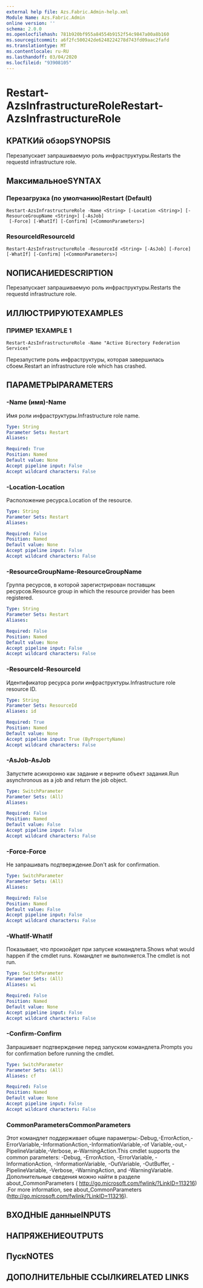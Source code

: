 ```yaml
---
external help file: Azs.Fabric.Admin-help.xml
Module Name: Azs.Fabric.Admin
online version: ''
schema: 2.0.0
ms.openlocfilehash: 781b920bf955a84554b9152f54c9847a00a8b160
ms.sourcegitcommit: a6f2fc500242de6248224278d743fd09aac2fafd
ms.translationtype: MT
ms.contentlocale: ru-RU
ms.lasthandoff: 03/04/2020
ms.locfileid: "93908105"
---
```

# <span data-ttu-id="a9e69-101">Restart-AzsInfrastructureRole</span><span class="sxs-lookup"><span data-stu-id="a9e69-101">Restart-AzsInfrastructureRole</span></span>

## <span data-ttu-id="a9e69-102">КРАТКИй обзор</span><span class="sxs-lookup"><span data-stu-id="a9e69-102">SYNOPSIS</span></span>
<span data-ttu-id="a9e69-103">Перезапускает запрашиваемую роль инфраструктуры.</span><span class="sxs-lookup"><span data-stu-id="a9e69-103">Restarts the requestd infrastructure role.</span></span>

## <span data-ttu-id="a9e69-104">Максимальное</span><span class="sxs-lookup"><span data-stu-id="a9e69-104">SYNTAX</span></span>

### <span data-ttu-id="a9e69-105">Перезагрузка (по умолчанию)</span><span class="sxs-lookup"><span data-stu-id="a9e69-105">Restart (Default)</span></span>
```
Restart-AzsInfrastructureRole -Name <String> [-Location <String>] [-ResourceGroupName <String>] [-AsJob]
 [-Force] [-WhatIf] [-Confirm] [<CommonParameters>]
```

### <span data-ttu-id="a9e69-106">ResourceId</span><span class="sxs-lookup"><span data-stu-id="a9e69-106">ResourceId</span></span>
```
Restart-AzsInfrastructureRole -ResourceId <String> [-AsJob] [-Force] [-WhatIf] [-Confirm] [<CommonParameters>]
```

## <span data-ttu-id="a9e69-107">NОПИСАНИЕ</span><span class="sxs-lookup"><span data-stu-id="a9e69-107">DESCRIPTION</span></span>
<span data-ttu-id="a9e69-108">Перезапускает запрашиваемую роль инфраструктуры.</span><span class="sxs-lookup"><span data-stu-id="a9e69-108">Restarts the requestd infrastructure role.</span></span>

## <span data-ttu-id="a9e69-109">ИЛЛЮСТРИРУЮТ</span><span class="sxs-lookup"><span data-stu-id="a9e69-109">EXAMPLES</span></span>

### <span data-ttu-id="a9e69-110">ПРИМЕР 1</span><span class="sxs-lookup"><span data-stu-id="a9e69-110">EXAMPLE 1</span></span>
```
Restart-AzsInfrastructureRole -Name "Active Directory Federation Services"
```

<span data-ttu-id="a9e69-111">Перезапустите роль инфраструктуры, которая завершилась сбоем.</span><span class="sxs-lookup"><span data-stu-id="a9e69-111">Restart an infrastructure role which has crashed.</span></span>

## <span data-ttu-id="a9e69-112">ПАРАМЕТРЫ</span><span class="sxs-lookup"><span data-stu-id="a9e69-112">PARAMETERS</span></span>

### <span data-ttu-id="a9e69-113">-Name (имя)</span><span class="sxs-lookup"><span data-stu-id="a9e69-113">-Name</span></span>
<span data-ttu-id="a9e69-114">Имя роли инфраструктуры.</span><span class="sxs-lookup"><span data-stu-id="a9e69-114">Infrastructure role name.</span></span>

```yaml
Type: String
Parameter Sets: Restart
Aliases:

Required: True
Position: Named
Default value: None
Accept pipeline input: False
Accept wildcard characters: False
```

### <span data-ttu-id="a9e69-115">-Location</span><span class="sxs-lookup"><span data-stu-id="a9e69-115">-Location</span></span>
<span data-ttu-id="a9e69-116">Расположение ресурса.</span><span class="sxs-lookup"><span data-stu-id="a9e69-116">Location of the resource.</span></span>

```yaml
Type: String
Parameter Sets: Restart
Aliases:

Required: False
Position: Named
Default value: None
Accept pipeline input: False
Accept wildcard characters: False
```

### <span data-ttu-id="a9e69-117">-ResourceGroupName</span><span class="sxs-lookup"><span data-stu-id="a9e69-117">-ResourceGroupName</span></span>
<span data-ttu-id="a9e69-118">Группа ресурсов, в которой зарегистрирован поставщик ресурсов.</span><span class="sxs-lookup"><span data-stu-id="a9e69-118">Resource group in which the resource provider has been registered.</span></span>

```yaml
Type: String
Parameter Sets: Restart
Aliases:

Required: False
Position: Named
Default value: None
Accept pipeline input: False
Accept wildcard characters: False
```

### <span data-ttu-id="a9e69-119">-ResourceId</span><span class="sxs-lookup"><span data-stu-id="a9e69-119">-ResourceId</span></span>
<span data-ttu-id="a9e69-120">Идентификатор ресурса роли инфраструктуры.</span><span class="sxs-lookup"><span data-stu-id="a9e69-120">Infrastructure role resource ID.</span></span>

```yaml
Type: String
Parameter Sets: ResourceId
Aliases: id

Required: True
Position: Named
Default value: None
Accept pipeline input: True (ByPropertyName)
Accept wildcard characters: False
```

### <span data-ttu-id="a9e69-121">-AsJob</span><span class="sxs-lookup"><span data-stu-id="a9e69-121">-AsJob</span></span>
<span data-ttu-id="a9e69-122">Запустите асинхронно как задание и верните объект задания.</span><span class="sxs-lookup"><span data-stu-id="a9e69-122">Run asynchronous as a job and return the job object.</span></span>

```yaml
Type: SwitchParameter
Parameter Sets: (All)
Aliases:

Required: False
Position: Named
Default value: False
Accept pipeline input: False
Accept wildcard characters: False
```

### <span data-ttu-id="a9e69-123">-Force</span><span class="sxs-lookup"><span data-stu-id="a9e69-123">-Force</span></span>
<span data-ttu-id="a9e69-124">Не запрашивать подтверждение.</span><span class="sxs-lookup"><span data-stu-id="a9e69-124">Don't ask for confirmation.</span></span>

```yaml
Type: SwitchParameter
Parameter Sets: (All)
Aliases:

Required: False
Position: Named
Default value: False
Accept pipeline input: False
Accept wildcard characters: False
```

### <span data-ttu-id="a9e69-125">-WhatIf</span><span class="sxs-lookup"><span data-stu-id="a9e69-125">-WhatIf</span></span>
<span data-ttu-id="a9e69-126">Показывает, что произойдет при запуске командлета.</span><span class="sxs-lookup"><span data-stu-id="a9e69-126">Shows what would happen if the cmdlet runs.</span></span>
<span data-ttu-id="a9e69-127">Командлет не выполняется.</span><span class="sxs-lookup"><span data-stu-id="a9e69-127">The cmdlet is not run.</span></span>

```yaml
Type: SwitchParameter
Parameter Sets: (All)
Aliases: wi

Required: False
Position: Named
Default value: None
Accept pipeline input: False
Accept wildcard characters: False
```

### <span data-ttu-id="a9e69-128">-Confirm</span><span class="sxs-lookup"><span data-stu-id="a9e69-128">-Confirm</span></span>
<span data-ttu-id="a9e69-129">Запрашивает подтверждение перед запуском командлета.</span><span class="sxs-lookup"><span data-stu-id="a9e69-129">Prompts you for confirmation before running the cmdlet.</span></span>

```yaml
Type: SwitchParameter
Parameter Sets: (All)
Aliases: cf

Required: False
Position: Named
Default value: None
Accept pipeline input: False
Accept wildcard characters: False
```

### <span data-ttu-id="a9e69-130">CommonParameters</span><span class="sxs-lookup"><span data-stu-id="a9e69-130">CommonParameters</span></span>
<span data-ttu-id="a9e69-131">Этот командлет поддерживает общие параметры:-Debug,-ErrorAction,-ErrorVariable,-InformationAction,-InformationVariable,-of Variable,-out,-PipelineVariable,-Verbose, и-WarningAction.</span><span class="sxs-lookup"><span data-stu-id="a9e69-131">This cmdlet supports the common parameters: -Debug, -ErrorAction, -ErrorVariable, -InformationAction, -InformationVariable, -OutVariable, -OutBuffer, -PipelineVariable, -Verbose, -WarningAction, and -WarningVariable.</span></span> <span data-ttu-id="a9e69-132">Дополнительные сведения можно найти в разделе about_CommonParameters ( http://go.microsoft.com/fwlink/?LinkID=113216) .</span><span class="sxs-lookup"><span data-stu-id="a9e69-132">For more information, see about_CommonParameters (http://go.microsoft.com/fwlink/?LinkID=113216).</span></span>

## <span data-ttu-id="a9e69-133">ВХОДНЫЕ данные</span><span class="sxs-lookup"><span data-stu-id="a9e69-133">INPUTS</span></span>

## <span data-ttu-id="a9e69-134">НАПРЯЖЕНИЕ</span><span class="sxs-lookup"><span data-stu-id="a9e69-134">OUTPUTS</span></span>

## <span data-ttu-id="a9e69-135">Пуск</span><span class="sxs-lookup"><span data-stu-id="a9e69-135">NOTES</span></span>

## <span data-ttu-id="a9e69-136">ДОПОЛНИТЕЛЬНЫЕ ССЫЛКИ</span><span class="sxs-lookup"><span data-stu-id="a9e69-136">RELATED LINKS</span></span>
